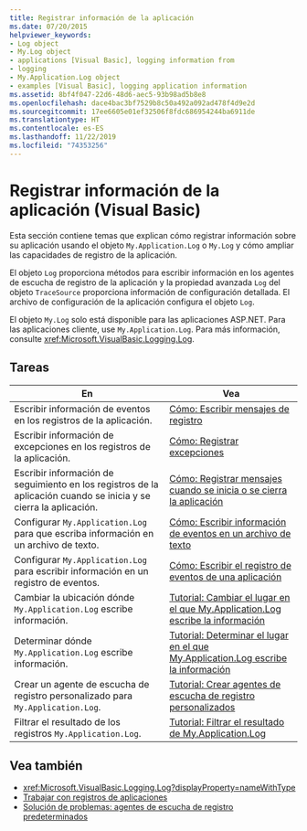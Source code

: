 ```yaml
---
title: Registrar información de la aplicación
ms.date: 07/20/2015
helpviewer_keywords:
- Log object
- My.Log object
- applications [Visual Basic], logging information from
- logging
- My.Application.Log object
- examples [Visual Basic], logging application information
ms.assetid: 8bf4f047-22d6-48d6-aec5-93b98ad5b8e8
ms.openlocfilehash: dace4bac3bf7529b8c50a492a092ad478f4d9e2d
ms.sourcegitcommit: 17ee6605e01ef32506f8fdc686954244ba6911de
ms.translationtype: HT
ms.contentlocale: es-ES
ms.lasthandoff: 11/22/2019
ms.locfileid: "74353256"
---
```

# <a name="logging-information-from-the-application-visual-basic"></a>Registrar información de la aplicación (Visual Basic)

Esta sección contiene temas que explican cómo registrar información sobre su aplicación usando el objeto `My.Application.Log` o `My.Log` y cómo ampliar las capacidades de registro de la aplicación.  
  
 El objeto `Log` proporciona métodos para escribir información en los agentes de escucha de registro de la aplicación y la propiedad avanzada `Log` del objeto `TraceSource` proporciona información de configuración detallada. El archivo de configuración de la aplicación configura el objeto `Log`.  
  
 El objeto `My.Log` solo está disponible para las aplicaciones ASP.NET. Para las aplicaciones cliente, use `My.Application.Log`. Para más información, consulte <xref:Microsoft.VisualBasic.Logging.Log>.  
  
## <a name="tasks"></a>Tareas  
  
|En|Vea|  
|--------|---------|  
|Escribir información de eventos en los registros de la aplicación.|[Cómo: Escribir mensajes de registro](../../../../visual-basic/developing-apps/programming/log-info/how-to-write-log-messages.md)|  
|Escribir información de excepciones en los registros de la aplicación.|[Cómo: Registrar excepciones](../../../../visual-basic/developing-apps/programming/log-info/how-to-log-exceptions.md)|  
|Escribir información de seguimiento en los registros de la aplicación cuando se inicia y se cierra la aplicación.|[Cómo: Registrar mensajes cuando se inicia o se cierra la aplicación](../../../../visual-basic/developing-apps/programming/log-info/how-to-log-messages-when-the-application-starts-or-shuts-down.md)|  
|Configurar `My.Application.Log` para que escriba información en un archivo de texto.|[Cómo: Escribir información de eventos en un archivo de texto](../../../../visual-basic/developing-apps/programming/log-info/how-to-write-event-information-to-a-text-file.md)|  
|Configurar `My.Application.Log` para escribir información en un registro de eventos.|[Cómo: Escribir el registro de eventos de una aplicación](../../../../visual-basic/developing-apps/programming/log-info/how-to-write-to-an-application-event-log.md)|  
|Cambiar la ubicación dónde `My.Application.Log` escribe información.|[Tutorial: Cambiar el lugar en el que My.Application.Log escribe la información](../../../../visual-basic/developing-apps/programming/log-info/walkthrough-changing-where-my-application-log-writes-information.md)|  
|Determinar dónde `My.Application.Log` escribe información.|[Tutorial: Determinar el lugar en el que My.Application.Log escribe la información](../../../../visual-basic/developing-apps/programming/log-info/walkthrough-determining-where-my-application-log-writes-information.md)|  
|Crear un agente de escucha de registro personalizado para `My.Application.Log`.|[Tutorial: Crear agentes de escucha de registro personalizados](../../../../visual-basic/developing-apps/programming/log-info/walkthrough-creating-custom-log-listeners.md)|  
|Filtrar el resultado de los registros `My.Application.Log`.|[Tutorial: Filtrar el resultado de My.Application.Log](../../../../visual-basic/developing-apps/programming/log-info/walkthrough-filtering-my-application-log-output.md)|  
  
## <a name="see-also"></a>Vea también

- <xref:Microsoft.VisualBasic.Logging.Log?displayProperty=nameWithType>
- [Trabajar con registros de aplicaciones](../../../../visual-basic/developing-apps/programming/log-info/working-with-application-logs.md)
- [Solución de problemas: agentes de escucha de registro predeterminados](../../../../visual-basic/developing-apps/programming/log-info/troubleshooting-log-listeners.md)
